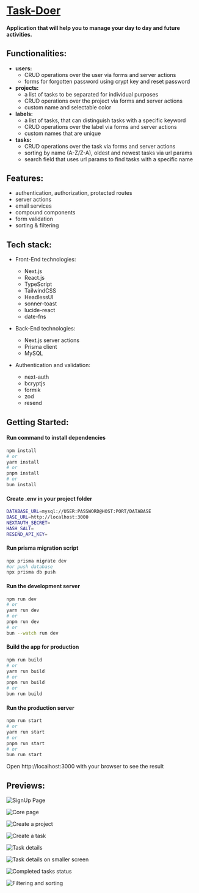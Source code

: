 # [Task-Doer](https://the-wild-oasis-six-eta.vercel.app/)
#### Application that will help you to manage your day to day and future activities.

## Functionalities:
- **users:** 
  - CRUD operations over the user via forms and server actions
  - forms for forgotten password using crypt key and reset password
- **projects:** 
  - a list of tasks to be separated for individual purposes
  - CRUD operations over the project via forms and server actions
  - custom name and selectable color
- **labels:** 
  - a list of tasks, that can distinguish tasks with a specific keyword
  - CRUD operations over the label via forms and server actions
  - custom names that are unique
- **tasks:** 
  - CRUD operations over the task via forms and server actions
  - sorting by name (A-Z/Z-A), oldest and newest tasks via url params
  - search field that uses url params to find tasks with a specific name

## Features:
- authentication, authorization, protected routes
- server actions
- email services
- compound components
- form validation
- sorting & filtering

## Tech stack:
  - Front-End technologies:
    - Next.js
    - React.js
    - TypeScript
    - TailwindCSS
    - HeadlessUI
    - sonner-toast
    - lucide-react
    - date-fns

  - Back-End technologies:
    - Next.js server actions
    - Prisma client
    - MySQL

  - Authentication and validation:
    - next-auth
    - bcryptjs
    - formik
    - zod
    - resend

## Getting Started:

#### Run command to install dependencies

```bash
npm install
# or
yarn install
# or
pnpm install
# or
bun install
```

#### Create .env in your project folder

```bash
DATABASE_URL=mysql://USER:PASSWORD@HOST:PORT/DATABASE
BASE_URL=http://localhost:3000
NEXTAUTH_SECRET=
HASH_SALT=
RESEND_API_KEY=
```

#### Run prisma migration script

```bash
npx prisma migrate dev
#or push database
npx prisma db push
```

#### Run the development server

```bash
npm run dev
# or
yarn run dev
# or
pnpm run dev
# or
bun --watch run dev
```

#### Build the app for production

```bash
npm run build
# or
yarn run build
# or
pnpm run build
# or
bun run build
```

#### Run the production server

```bash
npm run start
# or
yarn run start
# or
pnpm run start
# or
bun run start
```

Open http://localhost:3000 with your browser to see the result

## Previews:

![SignUp Page](https://imgur.com/OKM2AoZ)

![Core page](https://imgur.com/fNz09yF)

![Create a project](https://imgur.com/cpKHHWN)

![Create a task](https://imgur.com/bmZhRYh)

![Task details](https://imgur.com/C614Z8U)

![Task details on smaller screen](https://imgur.com/0CWR0QU)

![Completed tasks status](https://imgur.com/gsqK9Aq)

![Filtering and sorting](https://imgur.com/DW1QTOW)